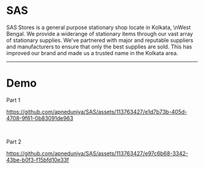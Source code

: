 # SAS

SAS Stores is a general purpose stationary shop locate in Kolkata, \nWest Bengal. We provide a widerange of stationary items through our vast array of stationary supplies. We've partnered with major and reputable suppliers and manufacturers to ensure that only the best supplies are sold. This has improved our brand and made us a trusted name in the Kolkata area.

<hr />

# Demo

Part 1


https://github.com/apneduniya/SAS/assets/113763427/e1d7b73b-405d-4708-9f61-0b83091de963

<br />

Part 2


https://github.com/apneduniya/SAS/assets/113763427/e97c6b68-3342-43be-b0f3-f15bfd10e33f
